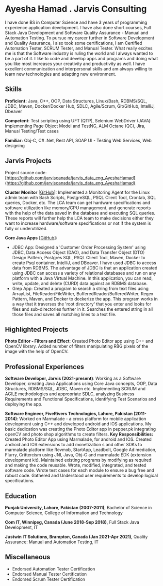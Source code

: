 # Ayesha Hamad . Jarvis Consulting

I have done BS in Computer Science and have 3 years of programming experience application development. I have also done short courses, Full Stack Java Development and Software Quality Assurance - Manual and Automation Testing. To pursue my career further in Software Development and Quality Assurance, I also took some certifications, I am Certified Automation Tester, SCRUM Tester, and Manual Tester. What really excites me is that the Software industry is ruling the world and I always wanted to be a part of it. I like to code and develop apps and programs and doing what you like most increases your creativity and productivity as well. I have excellent communication and interpersonal skills and am always willing to learn new technologies and adapting new environment.

## Skills

**Proficient:** Java, C++, OOP, Data Structures, Linux/Bash, RDBMS/SQL, JDBC, Maven, Docker/Docker Hub, SDLC, Agile/Scrum, Git/GitHub, IntelliJ, Dbeaver

**Competent:** Test scripting using UFT (QTP), Selenium WebDriver (JAVA) implementing Page Object Model and TestNG, ALM Octane (QC), Jira, Manual Testing/Test cases

**Familiar:** Obj-C, C# .Net, Rest API, SOAP UI - Testing Web Services, Web designing

## Jarvis Projects

Project source code: [https://github.com/jarviscanada/jarvis_data_eng_AyeshaHamad](https://github.com/jarviscanada/jarvis_data_eng_AyeshaHamad)


**Cluster Monitor** [[GitHub](https://github.com/jarviscanada/jarvis_data_eng_AyeshaHamad/tree/master/linux_sql)]: Implemented a Monitoring Agent for the Linux admin team with Bash Scripts, PostgreSQL, PSQL Client Tool, Crontab, SQL queries, Docker, etc. The LCA team can get hardware specifications and software utilization like memory/CPU management, and generate reports with the help of the data saved in the database and executing SQL queries. These reports will further help the LCA team to make decisions either they want to increase hardware/software specifications or not if the system is fully or underutilized.

**Core Java Apps** [[GitHub](https://github.com/jarviscanada/jarvis_data_eng_AyeshaHamad/tree/master/core_java)]:
      
  - JDBC App: Designed a 'Customer Order Processing System' using JDBC, Data Access Object (DAO), and Data Transfer Object (DTO) Design Pattern, Postgres SQL, PSQL Client Tool, Maven, Docker to create Psql container, IntelliJ, and DBeaver. I have used JDBC to access data from RDBMS. The advantage of JDBC is that an application created using JDBC can access a variety of relational databases and run on any platform with a Java Virtual Machine. In this application, you can read, write, update, and delete (CURD) data against an RDBMS database.
  - Grep App: Created a program to search a string from text files using ArrayList, FileReader/FileWriter, BufferedReader/BufferedWriter, Regex Pattern, Maven, and Docker to dockerize the app. This program works in a way that it traverses the 'root directory' that you enter and looks for files and sub-directories further in it. Searches the entered string in all those files and saves all matching lines to a text file.


## Highlighted Projects
**Photo Editor - Filters and Effect**: Created Photo Editor app using C++ and OpenCV library. Added number of filters manipulating RBG pixels of the image with the help of OpenCV.


## Professional Experiences

**Software Developer, Jarvis (2021-present)**: Working as a Software Developer, creating Java Applications using Core Java concepts, OOP, Data Structures, RDBMS/SQL, JDBC, Maven etc. Implementing SCRUM and AGILE methodologies and appropriate SDLC, analyzing Business Requirements and Functional Specifications, identifying Test Scenarios and deploying the app. 

**Software Engineer, FiveRivers Technologies, Lahore, Pakistan (2011-2014)**: Worked on Marmalade - a cross platform for mobile application development using C++ and developed android and IOS applications. My basic dedication was creating the Photo Editor app in pepper.pk integrating openCV and photo shop algorithms to create filters. **Key Responsibilities:** Created Photo Editor App using Marmalade, for android and IOS. Created android and IOS extensions to add monetization s and other SDKs to marmalade platform like Revmob, StartApp, Leadbolt, Google Ad mediation, Flurry, Crittercism using JNI, Java, Obj-C and marmalade EDK (extension development kit). Maintained existing programs by modifying as required and making the code reusable. Wrote, modified, integrated, and tested software code. Wrote test cases for each module to ensure a bug free and robust code. Gathered and Understood user requirements to develop logical specifications.


## Education
**Punjab University, Lahore, Pakistan (2007-2011)**, Bachelor of Science in Computer Science, College of Information and Technology

**Com IT, Winnipeg, Canada (June 2018-Sep 2018)**, Full Stack Java Development, IT

**Justwin IT Solutions, Brampton, Canada (Jan 2021-Apr 2021)**, Quality Assurance: Manual and Automation Testing, IT


## Miscellaneous
- Endorsed Automation Tester Certification
- Endorsed Manual Tester Certification
- Endorsed Scrum Tester Certification